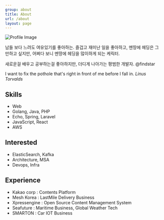 ```yaml
---
group: about
title: About
url: /about
layout: page
---
```


![Profile Image](/images/profile.jpg)

<p>남들 보다 느려도 여유있기를 좋아하는. 즐겁고 재미난 일을 좋아하고, 멘땅에 헤딩은 그만하고 싶지만, 어쩌다 보니 멘땅에 헤딩을 많이하게 되는 케릭터.</p>

<p>새로운걸 배우고 공부하는걸 좋아하지만, 더디게 나아가는 평범한 개발자. @findstar</p>

<p>I want to fix the pothole that's right in front of me before I fall in. <cite>Linus Torvalds</cite></p>

<h2>Skills</h2>

<ul class="skill-list">
	<li>Web</li>
	<li>Golang, Java, PHP</li>
	<li>Echo, Spring, Laravel</li>
	<li>JavaScript, React</li>
	<li>AWS</li>
</ul>

<h2>Interested</h2>

<ul>
    <li>ElasticSearch, Kafka</li>
    <li>Architecture, MSA</li>
    <li>Devops, Infra</li>
</ul>

<h2>Experience</h2>

<ul>
	<li>Kakao corp : Contents Platform</li>
	<li>Mesh Korea : LastMile Delivery Business</li>
	<li>Xpressengine : Open Source Content Management System</li>
	<li>Seafuture : Maritime Business, Global Weather Tech</li>
	<li>SMARTON : Car IOT Business</li>
</ul>